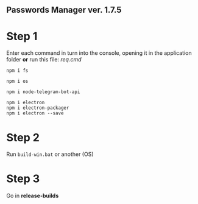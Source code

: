 ## Passwords Manager  ver. 1.7.5

# Step 1
Enter each command in turn into the console, opening it in the application folder **or** run this file: *req.cmd*
```
npm i fs

npm i os 

npm i node-telegram-bot-api 

npm i electron
npm i electron-packager
npm i electron --save
```

# Step 2
Run ``build-win.bat`` or another (OS)

# Step 3
Go in **release-builds**
